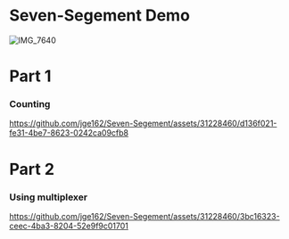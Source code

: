 # Seven-Segement Demo

![IMG_7640](https://github.com/jge162/Seven-Segement/assets/31228460/bd6a1f92-b4e5-4eb9-9b88-419745f6ec69)

# Part 1
### Counting
https://github.com/jge162/Seven-Segement/assets/31228460/d136f021-fe31-4be7-8623-0242ca09cfb8

# Part 2
### Using multiplexer
https://github.com/jge162/Seven-Segement/assets/31228460/3bc16323-ceec-4ba3-8204-52e9f9c01701


